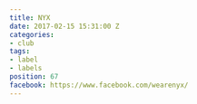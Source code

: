 ```yaml
---
title: NYX
date: 2017-02-15 15:31:00 Z
categories:
- club
tags:
- label
- labels
position: 67
facebook: https://www.facebook.com/wearenyx/
---
```



